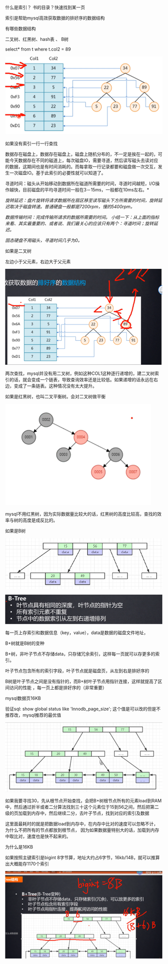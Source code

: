 什么是索引？ 书的目录？快速找到某一页

索引是帮助mysql高效获取数据的排好序的数据结构



有哪些数据结构

二叉树、红黑树、hash表 、 B树



select* from t where t.col2 = 89

![1639719543476](../image/1639719543476.png)

如果没有索引一行一行查找

数据存在磁盘上，数据存在磁盘上，磁盘上随机分布的，不一定是挨在一起的，可能今天数据存在不同的磁道上，每次磁盘IO，需要寻道，然后读写磁头去读对应的数据，这期间也是有时间消耗的。而每拿取一行记录都要和磁盘做一次交互，发生一次磁盘IO。基于此索引的必要性就可以知道了。



寻道时间：磁头从开始移动到数据所在磁道所需要的时间，寻道时间越短，I/O操作越快，目前磁盘的平均寻道时间一般在3－15ms，一般都在10ms左右。*

*旋转延迟：盘片旋转将请求数据所在扇区移至读写磁头下方所需要的时间，旋转延迟取决于磁盘转速。普通硬盘一般都是7200rpm，慢的5400rpm。*

*数据传输时间：完成传输所请求的数据所需要的时间。*
*小结一下：从上面的指标来看、其实最重要的、或者说、我们最关心的应该只有两个：寻道时间；旋转延迟。*

 *固态硬盘不用磁头，寻道时间几乎为0。* 



如果是二叉树

左边小于父元素，右边大于父元素

![1639720524851](../image/1639720524851.png)

两次查找，mysql并没有用二叉树，例如这种COL1这种逐行递增的，建二叉树索引的话，就会变成一个链表，导致查询效率还是比较低。如果递增的话永远在右边，变成了一条链表。这种情况没有太大提升。



如果是红黑树，也叫二叉平衡树。会对二叉树做平衡

![1639721662840](../image/1639721662840.png)

mysql不用红黑树，因为实际数据量比较大的话，红黑树的高度比较高，查找的效率与树的高度是成反比的。



如果是B树

![1639724921758](../image/1639724921758.png)

**![1639998312051](../image/1639998312051.png)**

每一页上存索引和数据信息（key，value），data是数据的磁盘文件地址，



B+树就是B树的变种

B+树，非叶子节点不存储data，只存储冗余索引，这样每一页就可以存更多的索引。

叶子节点包含所有的索引字段，叶子节点就是磁盘页，从左到右是排好序的

B树是叶子节点之间是没有指针的，而B+树叶子节点用指针连接，这样就提高了区间访问的性能 ，每一页上都是排好序的（非常重要）

mysql数据页16KB    

验证sql: show global status like 'Innodb_page_size'; 这个值是可以改的但是不推荐改，mysql推荐的最优值

![1639725088796](../image/1639725088796.png)

如果我要寻找30，先从根节点开始查找，会把B+树根节点所有的元素load到RAM中，然后通过折半或者二分算法找到三十这个元素位于15到56之间，然后把第二级的页加载到内存中，然后继续二分，去叶子节点，找到对应的索引及数据

这里面最耗时的就是把数据load到内存中，在内存中比对的速度可以忽略不计，为什么不把所有的节点都放到根节点， 因为如果数据量特别大的话，加载到内存中取比对，速度也是快不起来的。

为什么是16KB

如果按照主键索引是bigint 8字节算，地址大约占6字节，16kb/14B，就可以推算出大概能存1170个索引

![1640086970530](../image/1640086970530.png)